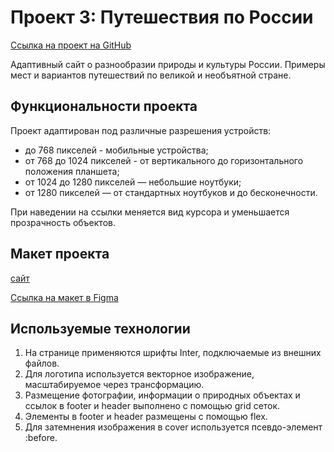 # Проект 3: Путешествия по России

[Ссылка на проект на GitHub](https://github.com/Nightflowerzz/projectyaprac)

Адаптивный сайт о разнообразии природы и культуры России. Примеры мест и вариантов путешествий по великой и необъятной стране.

## Функциональности проекта
Проект адаптирован под различные разрешения устройств:
* до 768 пикселей - мобильные устройства;
* от 768 до 1024 пикселей - от вертикального до горизонтального положения планшета;
* от 1024 до 1280 пикселей — небольшие ноутбуки;
* от 1280 пикселей — от стандартных ноутбуков и до бесконечности.

При наведении на ссылки меняется вид курсора и уменьшается прозрачность объектов.

## Макет проекта

[сайт](file:///D:/123/index.html)

[Ссылка на макет в Figma](https://www.figma.com/file/OyRWEjU6wBwRe1hapzQoLx/Sprint-3%3A-Russia-%2F-desktop-%2B-mobile?node-id=28503%3A0)

## Используемые технологии
1. На странице применяются шрифты Inter, подключаемые из внешних файлов.
2. Для логотипа используется векторное изображение, масштабируемое через трансформацию.
3. Размещение фотографии, информации о природных объектах и ссылок в footer и header выполнено с помощью grid сеток.
4. Элементы в footer и header размещены с помощью flex.
5. Для затемнения изображения в cover используется псевдо-элемент :before.
